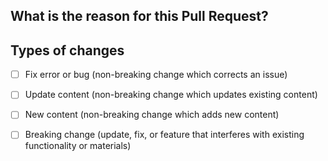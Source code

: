 <!--- Write a brief summary of your Pull Request using the above Title -->

## What is the reason for this Pull Request?
<!-- Briefly describe what you've included in the Pull Request and what it does -->


## Types of changes
<!--- What types of changes are you introducing? Put an `x` in all the boxes that apply: -->
- [ ]  Fix error or bug (non-breaking change which corrects an issue)
- [ ]  Update content (non-breaking change which updates existing content)
- [ ]  New content (non-breaking change which adds new content)
- [ ]  Breaking change (update, fix, or feature that interferes with existing functionality or materials)

